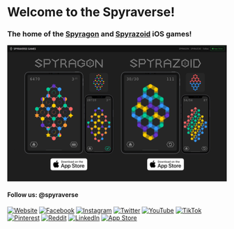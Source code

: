 # Welcome to the Spyraverse!
### The home of the [Spyragon](https://apps.apple.com/us/app/spyragon/id1584715775) and [Spyrazoid](https://apps.apple.com/us/app/spyrazoid/id1585455563) iOS games!

![Spyraverse Games: Spyragon and Spyrazoid](img/SpyraverseImage.png?raw=true)

#### Follow us: **@spyraverse**

[![Website](https://img.shields.io/badge/website-000000.svg?&style=for-the-badge&logo=About.me&logoColor=white&color=1e1e1e)](https://spyraverse.com/)
[![Facebook](https://img.shields.io/badge/Facebook-1877F2?style=for-the-badge&logo=facebook&logoColor=white)](https://www.facebook.com/spyraverse)
[![Instagram](https://img.shields.io/badge/Instagram-E4405F?style=for-the-badge&logo=instagram&logoColor=white)](https://www.instagram.com/spyraverse/)
[![Twitter](https://img.shields.io/badge/Twitter-1DA1F2?style=for-the-badge&logo=twitter&logoColor=white)](https://twitter.com/spyraverse)
[![YouTube](https://img.shields.io/badge/YouTube-FF0000?style=for-the-badge&logo=youtube&logoColor=white)](https://www.youtube.com/@spyraverse)
[![TikTok](https://img.shields.io/badge/TikTok-000000?style=for-the-badge&logo=tiktok&logoColor=white)](https://www.tiktok.com/@spyraverse)
[![Pinterest](https://img.shields.io/badge/Pinterest-%23E60023.svg?&style=for-the-badge&logo=Pinterest&logoColor=white)](https://www.pinterest.com/spyraverse/)
[![Reddit](https://img.shields.io/badge/Reddit-FF4500?style=for-the-badge&logo=reddit&logoColor=white)](https://www.reddit.com/user/spyraverse/)
[![LinkedIn](https://img.shields.io/badge/LinkedIn-0077B5?style=for-the-badge&logo=linkedin&logoColor=white)](https://www.linkedin.com/in/spyraverse/)
[![App Store](https://img.shields.io/badge/App_Store-0D96F6?style=for-the-badge&logo=app-store&logoColor=white&color=346beb)](https://apps.apple.com/us/developer/spiro-metaxas/id1584716227)
